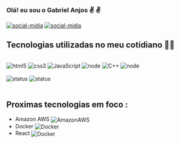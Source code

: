 ### Olá! eu sou o Gabriel Anjos ✌️ ✌️

[![social-midia](https://img.shields.io/badge/LinkedIn-0077B5?style=for-the-badge&logo=linkedin&logoColor=white)](https://www.linkedin.com/in/gabriel-anjos-60050b1b2/) [![social-midia](https://img.shields.io/badge/Instagram-E4405F?style=for-the-badge&logo=instagram&logoColor=white)](https://www.instagram.com/gabriel_anjos_Dev/)


## Tecnologias utilizadas no meu cotidiano 👨‍💻

<div style="display:inline_block"><br/>
    <img aligne = "center" alt = "html5" src = "https://img.shields.io/badge/HTML5-E34F26?style=for-the-badge&logo=html5&logoColor=white">
    <img aligne = "center" alt = "css3" src = "https://img.shields.io/badge/CSS-239120?&style=for-the-badge&logo=css3&logoColor=white">
    <img aligne = "center" alt = "JavaScript" src = "https://img.shields.io/badge/JavaScript-323330?style=for-the-badge&logo=javascript&logoColor=F7DF1E"/>
    <img aligne = "center" alt = "node" src =  	"https://img.shields.io/badge/Node.js-43853D?style=for-the-badge&logo=node.js&logoColor=white">
    <img aligne = "center" alt = "C++" src =  	 	"https://img.shields.io/badge/C%2B%2B-00599C?style=for-the-badge&logo=c%2B%2B&logoColor=white">
    <img aligne = "center" alt = "node" src =  	"https://img.shields.io/badge/MySQL-00000F?style=for-the-badge&logo=mysql&logoColor=white">
  </div><br/>
<div>
<img  alt = "status" src="https://github-readme-stats.vercel.app/api?username=gabriel-anjos&theme=blue-green">
<img  alt = "status" src="https://github-readme-stats.vercel.app/api/top-langs/?username=gabriel-anjos&layout-compact&theme=blue-green">
</div><br/>

##  Proximas tecnologias em foco :


<ul>
<li>Amazon AWS <img style="vertical-align:middle" aligne = "center" alt = "AmazonAWS" src = "https://img.shields.io/badge/Amazon_AWS-232F3E?style=for-the-badge&logo=amazon-aws&logoColor=white"> </li>
    
<li>Docker <img style="vertical-align:middle" aligne = "center" alt = "Docker" src = "https://img.shields.io/badge/Docker-2CA5E0?style=for-the-badge&logo=docker&logoColor=white"></li>

<li>React <img style="vertical-align:middle" aligne = "center" alt = "Docker" src = "https://img.shields.io/badge/React-20232A?style=for-the-badge&logo=react&logoColor=61DAFB"></li>
</ul>
